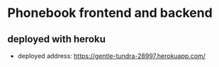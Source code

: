 # Phonebook frontend and backend

## deployed with heroku
- deployed address: https://gentle-tundra-28997.herokuapp.com/